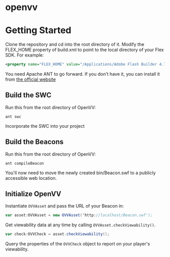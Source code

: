 openvv
======

# Getting Started
Clone the repository and cd into the root directory of it.
Modify the FLEX_HOME property of build.xml to point to the local directory of your Flex SDK. For example:
```xml
<property name="FLEX_HOME" value="/Applications/Adobe Flash Builder 4.7/sdks/4.6.0"/>
```
You need Apache ANT to go forward. If you don't have it, you can install it from [the official website](http://ant.apache.org/)

## Build the SWC
Run this from the root directory of OpenVV:
```    
ant swc
```
Incorporate the SWC into your project

## Build the Beacons
Run this from the root directory of OpenVV:
```
ant compileBeacon
```
You'll now need to move the newly created bin/Beacon.swf to a publicly accessible web location.

## Initialize OpenVV 
Instantiate `OVVAsset` and pass the URL of your Beacon in:
```actionscript
var asset:OVVAsset = new OVVAsset('http://localhost/Beacon.swf');
```
Get viewability data at any time by calling `OVVAsset.checkViewability()`.
```actionscript
var check:OVVCheck = asset.checkViewability();
```
Query the properties of the `OVVCheck` object to report on your player's viewability.
